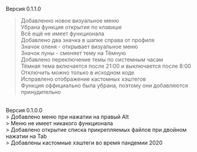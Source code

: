 Версия 0.1.1.0<br/> 
> Добавленно новое визуальное меню<br/>
  > Убрана функция открытия по клавише<br/>
  > Всё ещё не имеет функционала<br/>
> Добавлено два значка в шапке справа от профиля<br/>
  > Значок оленя - открывает визуальное меню<br/>
  > Значок луны - сменяет тему на Тёмную<br/>
> Добавлено переключение темы по системным часам<br/>
  > Тёмная тема включается после 21:00 и выключается после 8:00<br/>
  > Отключить можно только в исходном коде<br/>
> Исправлено отображение кастомных хэштегов<br/>
  > Функция оффициально была убрана, поэтому они добавляются принудительно<br/>
<br/>  
Версия 0.1.0.0<br/>
> Добавлено меню при нажатии на правый Alt<br/>
  > Меню не имеет никакого функционала<br/>
> Добавлено открытие списка прикрепляемых файлов при двойном нажатии на Tab<br/>
> Добавлены кастомные хэштеги во время пандемии 2020<br/>

